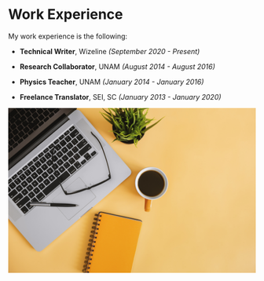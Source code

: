# Work Experience

My work experience is the following:

- **Technical Writer**, Wizeline _(September 2020 - Present)_

- **Research Collaborator**, UNAM _(August 2014 - August 2016)_

- **Physics Teacher**, UNAM _(January 2014 - January 2016)_

- **Freelance Translator**, SEI, SC _(January 2013 - January 2020)_

![Work](images/work.jpeg)
